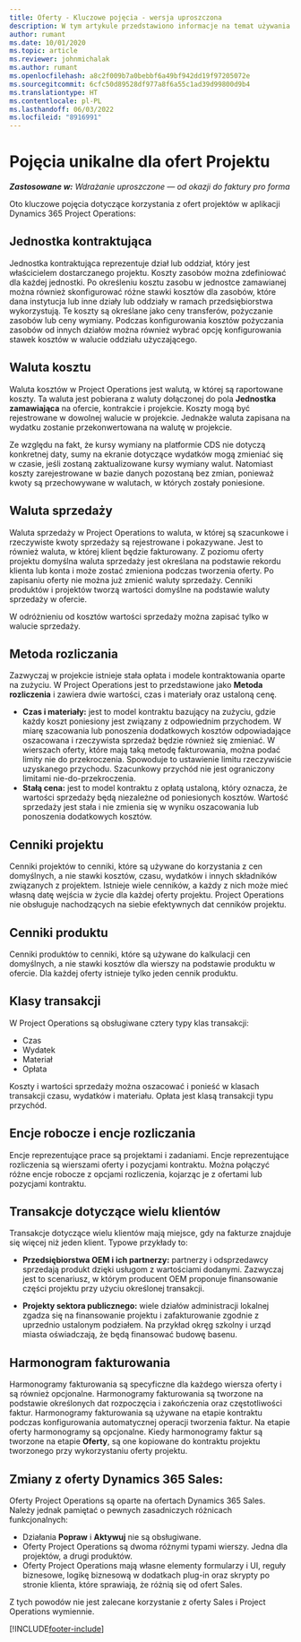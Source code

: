 ```yaml
---
title: Oferty - Kluczowe pojęcia - wersja uproszczona
description: W tym artykule przedstawiono informacje na temat używania ofert projektów w aplikacji Project Operations.
author: rumant
ms.date: 10/01/2020
ms.topic: article
ms.reviewer: johnmichalak
ms.author: rumant
ms.openlocfilehash: a8c2f009b7a0bebbf6a49bf942dd19f97205072e
ms.sourcegitcommit: 6cfc50d89528df977a8f6a55c1ad39d99800d9b4
ms.translationtype: HT
ms.contentlocale: pl-PL
ms.lasthandoff: 06/03/2022
ms.locfileid: "8916991"
---
```

# <a name="concepts-unique-to-project-quotes"></a>Pojęcia unikalne dla ofert Projektu

_**Zastosowane w:** Wdrażanie uproszczone — od okazji do faktury pro forma_


Oto kluczowe pojęcia dotyczące korzystania z ofert projektów w aplikacji Dynamics 365 Project Operations:

## <a name="contracting-unit"></a>Jednostka kontraktująca

Jednostka kontraktująca reprezentuje dział lub oddział, który jest właścicielem dostarczanego projektu. Koszty zasobów można zdefiniować dla każdej jednostki. Po określeniu kosztu zasobu w jednostce zamawianej można również skonfigurować różne stawki kosztów dla zasobów, które dana instytucja lub inne działy lub oddziały w ramach przedsiębiorstwa wykorzystują. Te koszty są określane jako ceny transferów, pożyczanie zasobów lub ceny wymiany. Podczas konfigurowania kosztów pożyczania zasobów od innych działów można również wybrać opcję konfigurowania stawek kosztów w walucie oddziału użyczającego.

## <a name="cost-currency"></a>Waluta kosztu

Waluta kosztów w Project Operations jest walutą, w której są raportowane koszty. Ta waluta jest pobierana z waluty dołączonej do pola **Jednostka zamawiająca** na ofercie, kontrakcie i projekcie. Koszty mogą być rejestrowane w dowolnej walucie w projekcie. Jednakże waluta zapisana na wydatku zostanie przekonwertowana na walutę w projekcie.

Ze względu na fakt, że kursy wymiany na platformie CDS nie dotyczą konkretnej daty, sumy na ekranie dotyczące wydatków mogą zmieniać się w czasie, jeśli zostaną zaktualizowane kursy wymiany walut. Natomiast koszty zarejestrowane w bazie danych pozostaną bez zmian, ponieważ kwoty są przechowywane w walutach, w których zostały poniesione.

## <a name="sales-currency"></a>Waluta sprzedaży

Waluta sprzedaży w Project Operations to waluta, w której są szacunkowe i rzeczywiste kwoty sprzedaży są rejestrowane i pokazywane. Jest to również waluta, w której klient będzie fakturowany. Z poziomu oferty projektu domyślna waluta sprzedaży jest określana na podstawie rekordu klienta lub konta i może zostać zmieniona podczas tworzenia oferty. Po zapisaniu oferty nie można już zmienić waluty sprzedaży. Cenniki produktów i projektów tworzą wartości domyślne na podstawie waluty sprzedaży w ofercie.

W odróżnieniu od kosztów wartości sprzedaży można zapisać tylko w walucie sprzedaży.

## <a name="billing-method"></a>Metoda rozliczania

Zazwyczaj w projekcie istnieje stała opłata i modele kontraktowania oparte na zużyciu. W Project Operations jest to przedstawione jako **Metoda rozliczenia** i zawiera dwie wartości, czas i materiały oraz ustaloną cenę.

- **Czas i materiały:** jest to model kontraktu bazujący na zużyciu, gdzie każdy koszt poniesiony jest związany z odpowiednim przychodem. W miarę szacowania lub ponoszenia dodatkowych kosztów odpowiadające oszacowana i rzeczywista sprzedaż będzie również się zmieniać. W wierszach oferty, które mają taką metodę fakturowania, można podać limity nie do przekroczenia. Spowoduje to ustawienie limitu rzeczywiście uzyskanego przychodu. Szacunkowy przychód nie jest ograniczony limitami nie-do-przekroczenia.
- **Stałą cena:** jest to model kontraktu z opłatą ustaloną, który oznacza, że wartości sprzedaży będą niezależne od poniesionych kosztów. Wartość sprzedaży jest stała i nie zmienia się w wyniku oszacowania lub ponoszenia dodatkowych kosztów.

## <a name="project-price-lists"></a>Cenniki projektu

Cenniki projektów to cenniki, które są używane do korzystania z cen domyślnych, a nie stawki kosztów, czasu, wydatków i innych składników związanych z projektem. Istnieje wiele cenników, a każdy z nich może mieć własną datę wejścia w życie dla każdej oferty projektu. Project Operations nie obsługuje nachodzących na siebie efektywnych dat cenników projektu.

## <a name="product-price-lists"></a>Cenniki produktu

Cenniki produktów to cenniki, które są używane do kalkulacji cen domyślnych, a nie stawki kosztów dla wierszy na podstawie produktu w ofercie. Dla każdej oferty istnieje tylko jeden cennik produktu.

## <a name="transaction-classes"></a>Klasy transakcji

W Project Operations są obsługiwane cztery typy klas transakcji:

- Czas
- Wydatek
- Materiał
- Opłata

Koszty i wartości sprzedaży można oszacować i ponieść w klasach transakcji czasu, wydatków i materiału. Opłata jest klasą transakcji typu przychód.

## <a name="work-entities-and-billing-entities"></a>Encje robocze i encje rozliczania

Encje reprezentujące prace są projektami i zadaniami. Encje reprezentujące rozliczenia są wierszami oferty i pozycjami kontraktu. Można połączyć różne encje robocze z opcjami rozliczenia, kojarząc je z ofertami lub pozycjami kontraktu.

## <a name="multi-customer-deals"></a>Transakcje dotyczące wielu klientów

Transakcje dotyczące wielu klientów mają miejsce, gdy na fakturze znajduje się więcej niż jeden klient. Typowe przykłady to:

- **Przedsiębiorstwa OEM i ich partnerzy:** partnerzy i odsprzedawcy sprzedają produkt dzięki usługom z wartościami dodanymi. Zazwyczaj jest to scenariusz, w którym producent OEM proponuje finansowanie części projektu przy użyciu określonej transakcji. 

- **Projekty sektora publicznego:** wiele działów administracji lokalnej zgadza się na finansowanie projektu i zafakturowanie zgodnie z uprzednio ustalonym podziałem. Na przykład okręg szkolny i urząd miasta oświadczają, że będą finansować budowę basenu.

## <a name="invoice-schedules"></a>Harmonogram fakturowania

Harmonogramy fakturowania są specyficzne dla każdego wiersza oferty i są również opcjonalne. Harmonogramy fakturowania są tworzone na podstawie określonych dat rozpoczęcia i zakończenia oraz częstotliwości faktur. Harmonogramy fakturowania są używane na etapie kontraktu podczas konfigurowania automatycznej operacji tworzenia faktur. Na etapie oferty harmonogramy są opcjonalne. Kiedy harmonogramy faktur są tworzone na etapie **Oferty**, są one kopiowane do kontraktu projektu tworzonego przy wykorzystaniu oferty projektu.

## <a name="changes-from-dynamics-365-sales-quote"></a>Zmiany z oferty Dynamics 365 Sales:

Oferty Project Operations są oparte na ofertach Dynamics 365 Sales. Należy jednak pamiętać o pewnych zasadniczych różnicach funkcjonalnych:

- Działania **Popraw** i **Aktywuj** nie są obsługiwane.
- Oferty Project Operations są dwoma różnymi typami wierszy. Jedna dla projektów, a drugi produktów.
- Oferty Project Operations mają własne elementy formularzy i UI, reguły biznesowe, logikę biznesową w dodatkach plug-in oraz skrypty po stronie klienta, które sprawiają, że różnią się od ofert Sales.

Z tych powodów nie jest zalecane korzystanie z oferty Sales i Project Operations wymiennie.


[!INCLUDE[footer-include](../../includes/footer-banner.md)]
